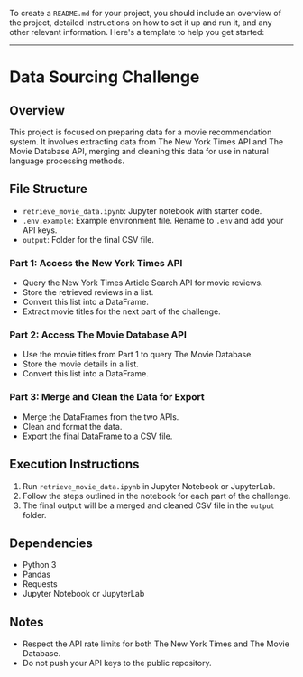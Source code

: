 To create a `README.md` for your project, you should include an overview of the project, detailed instructions on how to set it up and run it, and any other relevant information. Here's a template to help you get started:

---

# Data Sourcing Challenge

## Overview
This project is focused on preparing data for a movie recommendation system. It involves extracting data from The New York Times API and The Movie Database API, merging and cleaning this data for use in natural language processing methods.

## File Structure
- `retrieve_movie_data.ipynb`: Jupyter notebook with starter code.
- `.env.example`: Example environment file. Rename to `.env` and add your API keys.
- `output`: Folder for the final CSV file.

### Part 1: Access the New York Times API
- Query the New York Times Article Search API for movie reviews.
- Store the retrieved reviews in a list.
- Convert this list into a DataFrame.
- Extract movie titles for the next part of the challenge.

### Part 2: Access The Movie Database API
- Use the movie titles from Part 1 to query The Movie Database.
- Store the movie details in a list.
- Convert this list into a DataFrame.

### Part 3: Merge and Clean the Data for Export
- Merge the DataFrames from the two APIs.
- Clean and format the data.
- Export the final DataFrame to a CSV file.

## Execution Instructions
1. Run `retrieve_movie_data.ipynb` in Jupyter Notebook or JupyterLab.
2. Follow the steps outlined in the notebook for each part of the challenge.
3. The final output will be a merged and cleaned CSV file in the `output` folder.

## Dependencies
- Python 3
- Pandas
- Requests
- Jupyter Notebook or JupyterLab

## Notes
- Respect the API rate limits for both The New York Times and The Movie Database.
- Do not push your API keys to the public repository.

